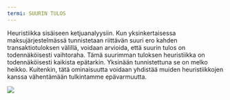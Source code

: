 ```yaml
---
termi: SUURIN TULOS
---
```


Heuristiikka sisäiseen ketjuanalyysiin. Kun yksinkertaisessa maksujärjestelmässä tunnistetaan riittävän suuri ero kahden transaktiotuloksen välillä, voidaan arvioida, että suurin tulos on todennäköisesti vaihtoraha. Tämä suurimman tuloksen heuristiikka on todennäköisesti kaikista epätarkin. Yksinään tunnistettuna se on melko heikko. Kuitenkin, tätä ominaisuutta voidaan yhdistää muiden heuristiikkojen kanssa vähentämään tulkintamme epävarmuutta.

![](../../dictionnaire/assets/12.png)